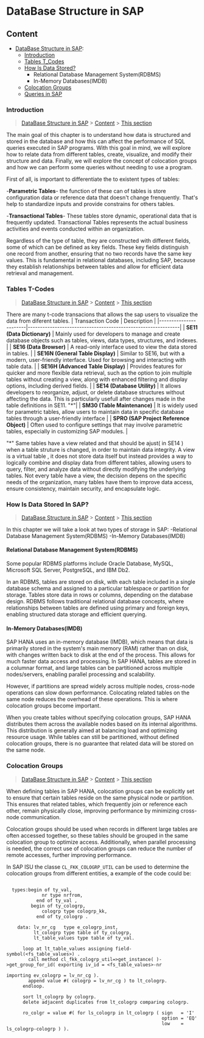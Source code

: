 # DataBase Structure in SAP

## Content

-  [DataBase Structure in SAP](DataBase_Structure.md):
    - [Introduction](#Introduction)
    - [Tables T_Codes](#t-codes)
    - [How Is Data Stored?](#hana)
      - Relational Database Management System(RDBMS)
      - In-Memory Databases(IMDB)
    - [Colocation Groups](#cc)
    - [Queries in SAP](#Query)
 

### Introduction

> [DataBase Structure in SAP](#Data_Structure) > [Content](#Content) > [This section](#Introduction)

The main goal of this chapter is to understand how data is structured and stored in the database and how this can affect the performance of SQL queries executed in SAP programs. With this goal in mind, we will explore how to relate data from different tables, create, visualize, and modify their structure and data. Finally, we will explore the concept of colocation groups and how we can perform some queries without needing to use a program.

First of all, is important to differentiate the to existent types of tables:

-**Parametric Tables**- the function of these can of tables is store configuration data or reference data that doesn't change frenquently. That's help to standardize inputs and provide constrains for others tables. 

-**Transactional Tables**- These tables store dynamic, operational data that is frequently updated. Transactional Tables represents the actual business activities and events conducted within an organization.

Regardless of the type of table, they are constructed with different fields, some of which can be defined as key fields. These key fields distinguish one record from another, ensuring that no two records have the same key values. This is fundamental in relational databases, including SAP, because they establish relationships between tables and allow for efficient data retrieval and management.

### Tables T-Codes

> [DataBase Structure in SAP](#Data_Structure) > [Content](#Content) > [This section](#t-codes)

There are many t-code transacions that allows the sap users to visualize the data from diferent tables. 
| Transaction Code      | Description       |
|-----------------------|--------------------------------------------------------------|
| **SE11 (Data Dictionary)**  | Mainly used for developers to manage and create database objects such as tables, views, data types, structures, and indexes.                    |
| **SE16 (Data Browser)**     | A read-only interface used to view the data stored in tables.                                                                                 |
| **SE16N (General Table Display)** | Similar to SE16, but with a modern, user-friendly interface. Used for browsing and interacting with table data.                              |
| **SE16H (Advanced Table Display)** | Provides features for quicker and more flexible data retrieval, such as the option to join multiple tables without creating a view, along with enhanced filtering and display options, including derived fields. |
| **SE14 (Database Utility)** | It allows developers to reorganize, adjust, or delete database structures without affecting the data. This is particularly usefull after changes made in the table definitions in SE11. "*"|
| **SM30 (Table Maintenance)** | It is widely used for parametric tables, allow users to maintain data in specific database tables through a user-friendly interface |
| **SPRO (SAP Project Reference Object)** | Often used to configure settings that may involve parametric tables, especially in customizing SAP modules. |


"*" Same tables have a view related and that should be ajust( in SE14 ) when a table struture is changed, in order to maintain data integrity. A view is a virtual table , it does not store data itself but instead provides a way to logically combine and display data from different tables, allowing users to query, filter, and analyze data without directly modifying the underlying tables. Not every table have a view, the decision depens on the specific needs of the organization, many tables have them to improve data access, ensure consistency, maintain security, and encapsulate logic. 


### How Is Data Stored In SAP?

> [DataBase Structure in SAP](#Data_Structure) > [Content](#Content) > [This section](#hana)

In this chapter we will take a look at two types of storage in SAP:
   -Relational Database Management System(RDBMS)
   -In-Memory Databases(IMDB)

#### Relational Database Management System(RDBMS)

Some popular RDBMS platforms include Oracle Database, MySQL, Microsoft SQL Server, PostgreSQL, and IBM Db2.

In an RDBMS, tables are stored on disk, with each table included in a single database schema and assigned to a particular tablespace or partition for storage. Tables store data in rows or columns, depending on the database design.  RDBMS follows traditional relational database concepts, where relationships between tables are defined using primary and foreign keys, enabling structured data storage and efficient querying.


#### In-Memory Databases(IMDB)

SAP HANA uses an in-memory database (IMDB), which means that data is primarily stored in the system's main memory (RAM) rather than on disk, with changes written back to disk at the end of the process. This allows for much faster data access and processing. In SAP HANA, tables are stored in a columnar format, and large tables can be partitioned across multiple nodes/servers, enabling parallel processing and scalability.

However, if partitions are spread widely across multiple nodes, cross-node operations can slow down performance. Colocating related tables on the same node reduces the overhead of these operations. This is where colocation groups become important.

When you create tables without specifying colocation groups, SAP HANA distributes them across the available nodes based on its internal algorithms. This distribution is generally aimed at balancing load and optimizing resource usage. While tables can still be partitioned, without defined colocation groups, there is no guarantee that related data will be stored on the same node.


### Colocation Groups

> [DataBase Structure in SAP](#Data_Structure) > [Content](#Content) > [This section](#cc)

When defining tables in SAP HANA, colocation groups can be explicitly set to ensure that certain tables reside on the same physical node or partition. This ensures that related tables, which frequently join or reference each other, remain physically close, improving performance by minimizing cross-node communication.

Colocation groups should be used when records in different large tables are often accessed together, so these tables should be grouped in the same colocation group to optimize access. Additionally, when parallel processing is needed, the correct use of colocation groups can reduce the number of remote accesses, further improving performance.

In SAP ISU the classe `CL_FKK_COLOGRP_UTIL` can be used to determine the colocation groups from different entities, a example of the code could be: 

```` SAP ABAP

  types:begin of ty_val,
             nr type nrfrom,
           end of ty_val ,
         begin of ty_cologrp,
             cologrp type cologrp_kk,
           end of ty_cologrp .

    data: lv_nr_cg   type e_cologrp_inst,
          lt_cologrp type table of ty_cologrp,
          lt_table_values type table of ty_val.

      loop at lt_table_values assigning field-symbol(<fs_table_values>) .
        call method cl_fkk_cologrp_util=>get_instance( )->get_group_for_id( exporting iv_id = <fs_table_values>-nr
                                                                            importing ev_cologrp = lv_nr_cg ).
        append value #( cologrp = lv_nr_cg ) to lt_cologrp.
      endloop.

      sort lt_cologrp by cologrp.
      delete adjacent duplicates from lt_cologrp comparing cologrp.

      ro_colgr = value #( for ls_cologrp in lt_cologrp ( sign   = 'I'
                                                         option = 'EQ'
                                                         low    = ls_cologrp-cologrp ) ).
````




